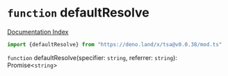 # `function` defaultResolve

[Documentation Index](../README.md)

```ts
import {defaultResolve} from "https://deno.land/x/tsa@v0.0.38/mod.ts"
```

`function` defaultResolve(specifier: `string`, referrer: `string`): Promise\<`string`>

